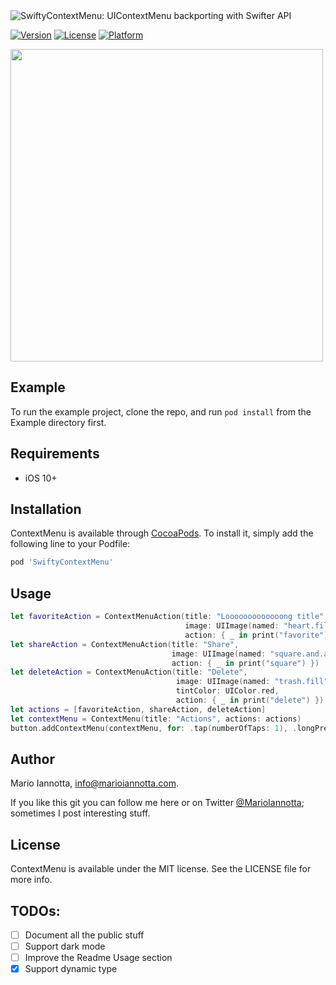 <img src="https://raw.githubusercontent.com/MarioIannotta/SwiftyContextMenu/main/Resources/logo.png" alt="SwiftyContextMenu: UIContextMenu backporting with Swifter API"/>

[![Version](https://img.shields.io/cocoapods/v/SwiftyContextMenu.svg?style=flat)](https://cocoapods.org/pods/SwiftyContextMenu)
[![License](https://img.shields.io/cocoapods/l/SwiftyContextMenu.svg?style=flat)](https://cocoapods.org/pods/SwiftyContextMenu)
[![Platform](https://img.shields.io/cocoapods/p/SwiftyContextMenu.svg?style=flat)](https://cocoapods.org/pods/SwiftyContextMenu)

<img src="https://raw.githubusercontent.com/MarioIannotta/SwiftyContextMenu/main/Resources/demo.gif" height="500"/>

## Example

To run the example project, clone the repo, and run `pod install` from the Example directory first.

## Requirements

* iOS 10+

## Installation

ContextMenu is available through [CocoaPods](https://cocoapods.org). To install
it, simply add the following line to your Podfile:

```ruby
pod 'SwiftyContextMenu'
```

## Usage

```swift
let favoriteAction = ContextMenuAction(title: "Looooooooooooong title",
                                       image: UIImage(named: "heart.fill"),
                                       action: { _ in print("favorite") })
let shareAction = ContextMenuAction(title: "Share",
                                    image: UIImage(named: "square.and.arrow.up.fill"),
                                    action: { _ in print("square") })
let deleteAction = ContextMenuAction(title: "Delete",
                                     image: UIImage(named: "trash.fill"),
                                     tintColor: UIColor.red,
                                     action: { _ in print("delete") })
let actions = [favoriteAction, shareAction, deleteAction]
let contextMenu = ContextMenu(title: "Actions", actions: actions)
button.addContextMenu(contextMenu, for: .tap(numberOfTaps: 1), .longPress(duration: 0.3))
```


## Author

Mario Iannotta, info@marioiannotta.com.

If you like this git you can follow me here or on Twitter [@MarioIannotta](http://www.twitter.com/marioiannotta); sometimes I post interesting stuff. 

## License

ContextMenu is available under the MIT license. See the LICENSE file for more info.

## TODOs:

* [ ] Document all the public stuff
* [ ] Support dark mode
* [ ] Improve the Readme Usage section
* [x] Support dynamic type
